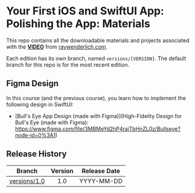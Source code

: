 # Your First iOS and SwiftUI App: Polishing the App: Materials

This repo contains all the downloadable materials and projects associated with the **[VIDEO](https://www.raywenderlich.com/library)** from [raywenderlich.com](https://www.raywenderlich.com).

Each edition has its own branch, named `versions/[VERSION]`. The default branch for this repo is for the most recent edition.

## Figma Design

In this course (and the previous course), you learn how to implement the following design in SwiftUI:

   * [Bull's Eye App Design (made with Figma)](High-Fidelity Design for Bull's Eye (made with Figma): https://www.figma.com/file/3MBMeYd2hP4rajTbHnZL0z/Bullseye?node-id=0%3A1)

## Release History

| Branch                                                                            | Version | Release Date |
| --------------------------------------------------------------------------------- |:-------:|:------------:|
| [versions/1.0](https://github.com/raywenderlich/TODO-materials/tree/versions/1.0) | 1.0     | YYYY-MM-DD   |
